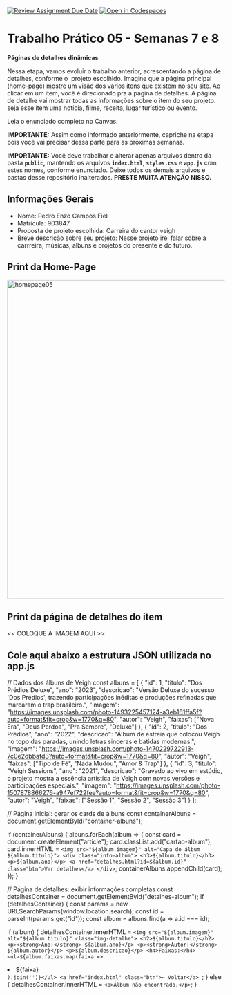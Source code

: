 [![Review Assignment Due Date](https://classroom.github.com/assets/deadline-readme-button-22041afd0340ce965d47ae6ef1cefeee28c7c493a6346c4f15d667ab976d596c.svg)](https://classroom.github.com/a/KZhXwLZL)
[![Open in Codespaces](https://classroom.github.com/assets/launch-codespace-2972f46106e565e64193e422d61a12cf1da4916b45550586e14ef0a7c637dd04.svg)](https://classroom.github.com/open-in-codespaces?assignment_repo_id=20650000)
# Trabalho Prático 05 - Semanas 7 e 8

**Páginas de detalhes dinâmicas**

Nessa etapa, vamos evoluir o trabalho anterior, acrescentando a página de detalhes, conforme o  projeto escolhido. Imagine que a página principal (home-page) mostre um visão dos vários itens que existem no seu site. Ao clicar em um item, você é direcionado pra a página de detalhes. A página de detalhe vai mostrar todas as informações sobre o item do seu projeto. seja esse item uma notícia, filme, receita, lugar turístico ou evento.

Leia o enunciado completo no Canvas. 

**IMPORTANTE:** Assim como informado anteriormente, capriche na etapa pois você vai precisar dessa parte para as próximas semanas. 

**IMPORTANTE:** Você deve trabalhar e alterar apenas arquivos dentro da pasta **`public`,** mantendo os arquivos **`index.html`**, **`styles.css`** e **`app.js`** com estes nomes, conforme enunciado. Deixe todos os demais arquivos e pastas desse repositório inalterados. **PRESTE MUITA ATENÇÃO NISSO.**

## Informações Gerais

- Nome: Pedro Enzo Campos Fiel
- Matricula: 903847
- Proposta de projeto escolhida: Carreira do cantor veigh
- Breve descrição sobre seu projeto: Nesse projeto irei falar sobre a carrreira, músicas, albuns e projetos do presente e do futuro.

## Print da Home-Page

<img width="1419" height="738" alt="homepage05" src="https://github.com/user-attachments/assets/7da26e16-eb31-4f0b-a469-41e3174e1426" />


## Print da página de detalhes do item

<<  COLOQUE A IMAGEM AQUI >>

## Cole aqui abaixo a estrutura JSON utilizada no app.js
// Dados dos álbuns de Veigh
const albuns = [
  {
    "id": 1,
    "titulo": "Dos Prédios Deluxe",
    "ano": "2023",
    "descricao": "Versão Deluxe do sucesso 'Dos Prédios', trazendo participações inéditas e produções refinadas que marcaram o trap brasileiro.",
    "imagem": "https://images.unsplash.com/photo-1493225457124-a3eb161ffa5f?auto=format&fit=crop&w=1770&q=80",
    "autor": "Veigh",
    "faixas": ["Nova Era", "Deus Perdoa", "Pra Sempre", "Deluxe"]
  },
  {
    "id": 2,
    "titulo": "Dos Prédios",
    "ano": "2022",
    "descricao": "Álbum de estreia que colocou Veigh no topo das paradas, unindo letras sinceras e batidas modernas.",
    "imagem": "https://images.unsplash.com/photo-1470229722913-7c0e2dbbafd3?auto=format&fit=crop&w=1770&q=80",
    "autor": "Veigh",
    "faixas": ["Tipo de Fé", "Nada Mudou", "Amor & Trap"]
  },
  {
    "id": 3,
    "titulo": "Veigh Sessions",
    "ano": "2021",
    "descricao": "Gravado ao vivo em estúdio, o projeto mostra a essência artística de Veigh com novas versões e participações especiais.",
    "imagem": "https://images.unsplash.com/photo-1507878866276-a947ef722fee?auto=format&fit=crop&w=1770&q=80",
    "autor": "Veigh",
    "faixas": ["Sessão 1", "Sessão 2", "Sessão 3"]
  }
];

// Página inicial: gerar os cards de álbuns
const containerAlbuns = document.getElementById("container-albuns");

if (containerAlbuns) {
  albuns.forEach(album => {
    const card = document.createElement("article");
    card.classList.add("cartao-album");
    card.innerHTML = `
      <img src="${album.imagem}" alt="Capa do álbum ${album.titulo}">
      <div class="info-album">
        <h3>${album.titulo}</h3>
        <p>${album.ano}</p>
        <a href="detalhes.html?id=${album.id}" class="btn">Ver detalhes</a>
      </div>
    `;
    containerAlbuns.appendChild(card);
  });
}

// Página de detalhes: exibir informações completas
const detalhesContainer = document.getElementById("detalhes-album");
if (detalhesContainer) {
  const params = new URLSearchParams(window.location.search);
  const id = parseInt(params.get("id"));
  const album = albuns.find(a => a.id === id);

  if (album) {
    detalhesContainer.innerHTML = `
      <img src="${album.imagem}" alt="${album.titulo}" class="img-detalhe">
      <h2>${album.titulo}</h2>
      <p><strong>Ano:</strong> ${album.ano}</p>
      <p><strong>Autor:</strong> ${album.autor}</p>
      <p>${album.descricao}</p>
      <h4>Faixas:</h4>
      <ul>${album.faixas.map(faixa => `<li>${faixa}</li>`).join('')}</ul>
      <a href="index.html" class="btn">← Voltar</a>
    `;
  } else {
    detalhesContainer.innerHTML = `<p>Álbum não encontrado.</p>`;
  }
